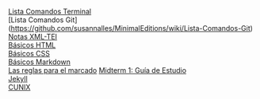[Lista Comandos Terminal](https://github.com/susannalles/MinimalEditions/wiki/Lista-Comandos-Terminal) <br/>
[Lista Comandos Git] (https://github.com/susannalles/MinimalEditions/wiki/Lista-Comandos-Git)<br/>
[Notas XML-TEI](http://susannalles.github.io/Web-TEI/1.1.html) <br/>
[Básicos HTML](https://github.com/susannalles/DHSeminar/wiki/Básicos-HTML)<br/>
[Básicos CSS](https://github.com/susannalles/DHSeminar/wiki/Básicos-CSS)<br/>
[Básicos Markdown](https://github.com/susannalles/MinimalEditions/wiki/Básicos-Markdown)<br/>
[Las reglas para el marcado](https://github.com/susannalles/MinimalEditions/wiki/Las-reglas-para-el-marcado)
[Midterm 1: Guía de Estudio](https://github.com/susannalles/MinimalEditions/wiki/Gu%C3%ADa-de-Estudio)<br/>
[Jekyll](https://github.com/susannalles/MinimalEditions/wiki/Jekyll)<br/>
[CUNIX](https://github.com/susannalles/MinimalEditions/wiki/CUNIX)